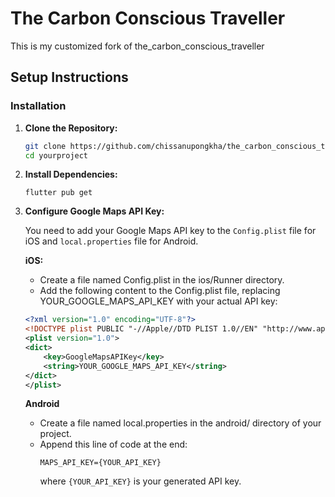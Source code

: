 # The Carbon Conscious Traveller
This is my customized fork of the_carbon_conscious_traveller 
## Setup Instructions

### Installation

1. **Clone the Repository:**
   ```sh
   git clone https://github.com/chissanupongkha/the_carbon_conscious_traveller_fork.git
   cd yourproject

2. **Install Dependencies:**

    `flutter pub get`

3. **Configure Google Maps API Key:**

    You need to add your Google Maps API key to the `Config.plist` file for iOS and `local.properties` file for Android.

    **iOS:**
    * Create a file named Config.plist in the ios/Runner directory.
    * Add the following content to the Config.plist file, replacing    YOUR_GOOGLE_MAPS_API_KEY with your actual API key:

    ```xml
    <?xml version="1.0" encoding="UTF-8"?>
    <!DOCTYPE plist PUBLIC "-//Apple//DTD PLIST 1.0//EN" "http://www.apple.com/DTDs/PropertyList-1.0.dtd">
    <plist version="1.0">
    <dict>
        <key>GoogleMapsAPIKey</key>
        <string>YOUR_GOOGLE_MAPS_API_KEY</string>
    </dict>
    </plist>
    ```

    **Android**
    * Create a file named local.properties in the android/ directory of your project.
   * Append this line of code at the end:
        ```
        MAPS_API_KEY={YOUR_API_KEY}
        ```
        where `{YOUR_API_KEY}` is your generated API key.
